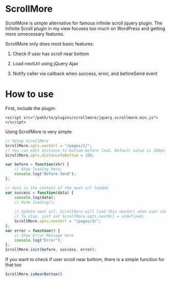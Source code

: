 ScrollMore
==========

ScrollMore is simple alternative for famous infinite scroll jquery plugin. The Infinite Scroll plugin in my view focuses too much on WordPress and getting more unnecessary features.

ScrollMore only does most basic features:

1) Check if user has scroll near bottom

2) Load nextUrl using jQuery Ajax

3) Notify caller via callback when success, error, and beforeSend event

How to use
==========

First, include the plugin:

	<script src="/path/to/plugins/scrollmore/jquery.scrollmore.min.js"></script>

Using ScrollMore is very simple

```javascript
// Setup ScrollMore
ScrollMore.opts.nextUrl = "/pages/2/";
// You can edit distance to bottom before load. Default value is 100px.
ScrollMore.opts.distanceToBottom = 100;

var before = function(xhr) {
    // Show loading here;
    console.log("Before Send");
};

// data is the content of the next url loaded
var success = function(data) {
    console.log(data);
    // Hide loading();
    
    // Update next url. ScrollMore will load this nextUrl when user continues scrolling to bottom.
    // To stop, just set ScrollMore.opts.nextUrl = undefined;
    ScrollMore.opts.nextUrl = "/pages/3/";
};
var error = function() {
    // Show Error Message here
    console.log("Error");
};
ScrollMore.init(before, success, error);
```

If you want to check if user scroll near bottom, there is a simple function for that too
```javascript
ScrollMore.isNearBottom()
```